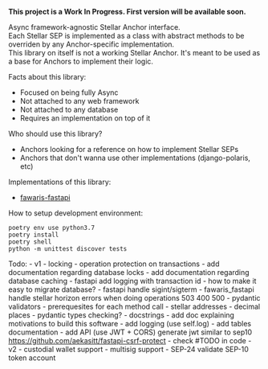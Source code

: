 **This project is a Work In Progress. First version will be available soon.**

Async framework-agnostic Stellar Anchor interface.  
Each Stellar SEP is implemented as a class with abstract methods to be
overriden by any Anchor-specific implementation.  
This library on itself is not a working Stellar Anchor. It's meant to be
used as a base for Anchors to implement their logic.  

Facts about this library:
- Focused on being fully Async
- Not attached to any web framework
- Not attached to any database
- Requires an implementation on top of it

Who should use this library?
- Anchors looking for a reference on how to implement Stellar SEPs
- Anchors that don't wanna use other implementations (django-polaris, etc)

Implementations of this library:
- [fawaris-fastapi](https://github.com/yuriescl/fawaris-fastapi)

How to setup development environment:
```
poetry env use python3.7
poetry install
poetry shell
python -m unittest discover tests
```

Todo:
    - v1
        - locking
            - operation protection on transactions
            - add documentation regarding database locks
            - add documentation regarding database caching
        - fastapi add logging with transaction id
        - how to make it easy to migrate database?
        - fastapi handle sigint/sigterm
        - fawaris_fastapi handle stellar horizon errors when doing operations
            503
            400
            500
        - pydantic validators
            - prerequesites for each method call
            - stellar addresses
            - decimal places
        - pydantic types checking?
        - docstrings
        - add doc explaining motivations to build this software
        - add logging (use self.log)
        - add tables documentation
        - add API (use JWT + CORS)
            generate jwt similar to sep10
            https://github.com/aekasitt/fastapi-csrf-protect
        - check #TODO in code
    - v2
        - custodial wallet support
        - multisig support
        - SEP-24 validate SEP-10 token account
